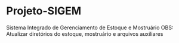 # Projeto-SIGEM
Sistema Integrado de Gerenciamento de Estoque e Mostruário
 OBS: Atualizar diretórios do estoque, mostruário e arquivos auxiliares
